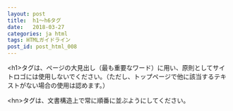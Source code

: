 ```yaml
---
layout: post
title:  h1～h6タグ
date:   2018-03-27
categories: ja html
tags: HTMLガイドライン
post_id: post_html_008
---
```

\<h1>タグは、ページの大見出し（最も重要なワード）に用い、原則としてサイトロゴには使用しないでください。（ただし、トップページで他に該当するテキストがない場合の使用は認めます。）

\<hn>タグは、文書構造上で常に順番に並ぶようにしてください。
